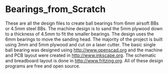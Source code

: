 # Bearings_from_Scratch
These are all the design files to create ball bearings from 6mm airsoft BBs or 4.5mm steel BBs. The machine design is to sand the 5mm plywood down to a thickness of 4.5mm to fit the smaller bearings. The design uses the 6mm bearings to move the sanding head. The majority of the project is built using 3mm and 5mm plywood and cut on a laser cutter. The basic single ball bearing was designed using http://www.openscad.org and the machine and PCB layout were created in http://www.inkscape.org. The schematic and breadboard layout is done in http://www.fritzing.org. All of these design programs are free and open source.
